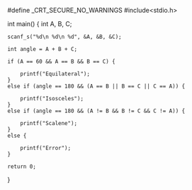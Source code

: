 #define _CRT_SECURE_NO_WARNINGS 
#include<stdio.h>


int main() {
    int A, B, C;
    
    scanf_s("%d\n %d\n %d", &A, &B, &C);

    int angle = A + B + C;

    if (A == 60 && A == B && B == C) {
    
        printf("Equilateral");
    }
    else if (angle == 180 && (A == B || B == C || C == A)) {
    
        printf("Isosceles");
    }
    else if (angle == 180 && (A != B && B != C && C != A)) {
    
        printf("Scalene");
    }
    else {
    
        printf("Error");
    }

    return 0;
}
